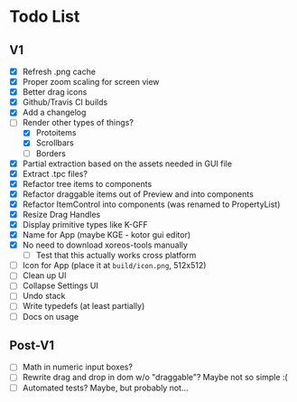 # Todo List

## V1

- [x] Refresh .png cache
- [x] Proper zoom scaling for screen view
- [x] Better drag icons
- [x] Github/Travis CI builds
- [x] Add a changelog
- [ ] Render other types of things?
  - [x] Protoitems
  - [x] Scrollbars
  - [ ] Borders
- [x] Partial extraction based on the assets needed in GUI file
- [x] Extract .tpc files?
- [x] Refactor tree items to components
- [x] Refactor draggable items out of Preview and into components
- [x] Refactor ItemControl into components (was renamed to PropertyList)
- [x] Resize Drag Handles
- [x] Display primitive types like K-GFF
- [x] Name for App (maybe KGE - kotor gui editor)
- [x] No need to download xoreos-tools manually
  - [ ] Test that this actually works cross platform
- [ ] Icon for App (place it at `build/icon.png`, 512x512)
- [ ] Clean up UI
- [ ] Collapse Settings UI
- [ ] Undo stack
- [ ] Write typedefs (at least partially)
- [ ] Docs on usage

## Post-V1

- [ ] Math in numeric input boxes?
- [ ] Rewrite drag and drop in dom w/o "draggable"? Maybe not so simple :(
- [ ] Automated tests? Maybe, but probably not...
